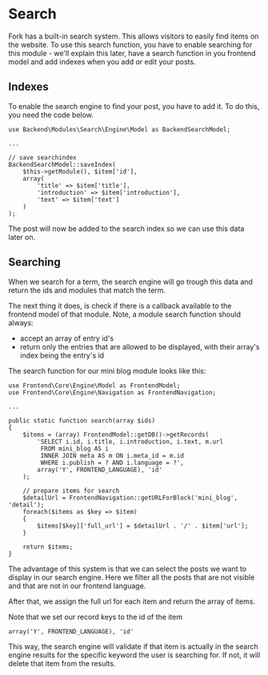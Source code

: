 # Search

Fork has a built-in search system. This allows visitors to easily find items on the website. To use this search function, you have to enable searching for this module - we'll explain this later, have a search function in you frontend model and add indexes when you add or edit your posts.

## Indexes

To enable the search engine to find your post, you have to add it. To do this, you need the code below.

```
use Backend\Modules\Search\Engine\Model as BackendSearchModel;

...

// save searchindex
BackendSearchModel::saveIndex(
	$this->getModule(), $item['id'],
	array(
		'title' => $item['title'],
		'introduction' => $item['introduction'],
		'text' => $item['text']
	)
);
```

The post will now be added to the search index so we can use this data later on.

## Searching

When we search for a term, the search engine will go trough this data and return the ids and modules that match the term.

The next thing it does, is check if there is a callback available to the frontend model of that module. Note, a module search function should always:

* accept an array of entry id's
* return only the entries that are allowed to be displayed, with their array's index being the entry's id

The search function for our mini blog module looks like this:

```
use Frontend\Core\Engine\Model as FrontendModel;
use Frontend\Core\Engine\Navigation as FrontendNavigation;

...

public static function search(array $ids)
{
	$items = (array) FrontendModel::getDB()->getRecords(
		'SELECT i.id, i.title, i.introduction, i.text, m.url
		 FROM mini_blog AS i
		 INNER JOIN meta AS m ON i.meta_id = m.id
		 WHERE i.publish = ? AND i.language = ?',
		array('Y', FRONTEND_LANGUAGE), 'id'
	);

	// prepare items for search
	$detailUrl = FrontendNavigation::getURLForBlock('mini_blog', 'detail');
	foreach($items as $key => $item)
	{
		$items[$key]['full_url'] = $detailUrl . '/' . $item['url'];
	}

	return $items;
}
```

The advantage of this system is that we can select the posts we want to display in our search engine. Here we filter all the posts that are not visible and that are not in our frontend language.

After that, we assign the full url for each item and return the array of items.

Note that we set our record keys to the id of the item

```
array('Y', FRONTEND_LANGUAGE), 'id'
```

This way, the search engine will validate if that item is actually in the search engine results for the specific keyword the user is searching for. If not, it will delete that item from the results.
